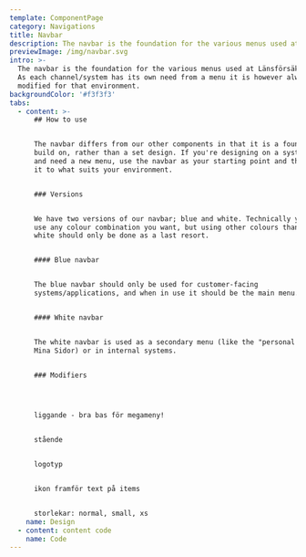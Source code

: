 ```yaml
---
template: ComponentPage
category: Navigations
title: Navbar
description: The navbar is the foundation for the various menus used at Länsförsäkringar.
previewImage: /img/navbar.svg
intro: >-
  The navbar is the foundation for the various menus used at Länsförsäkringar.
  As each channel/system has its own need from a menu it is however always
  modified for that environment.
backgroundColor: '#f3f3f3'
tabs:
  - content: >-
      ## How to use


      The navbar differs from our other components in that it is a foundation to
      build on, rather than a set design. If you're designing on a system level
      and need a new menu, use the navbar as your starting point and then adapt
      it to what suits your environment.


      ### Versions


      We have two versions of our navbar; blue and white. Technically you could
      use any colour combination you want, but using other colours than blue and
      white should only be done as a last resort.


      #### Blue navbar


      The blue navbar should only be used for customer-facing
      systems/applications, and when in use it should be the main menu.


      #### White navbar


      The white navbar is used as a secondary menu (like the "personal menu" on
      Mina Sidor) or in internal systems.


      ### Modifiers




      liggande - bra bas för megameny!


      stående


      logotyp


      ikon framför text på items


      storlekar: normal, small, xs
    name: Design
  - content: content code
    name: Code
---
```


